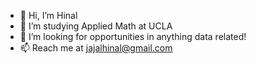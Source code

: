 - 👋 Hi, I’m Hinal
- 👀 I’m studying Applied Math at UCLA
- 💞️ I’m looking for opportunities in anything data related!
- 📫 Reach me at jajalhinal@gmail.com

<!---
hinalsj/hinalsj is a ✨ special ✨ repository because its `README.md` (this file) appears on your GitHub profile.
You can click the Preview link to take a look at your changes.
--->

